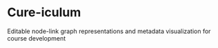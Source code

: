 # Cure-iculum
Editable node-link graph representations and metadata visualization for course development
